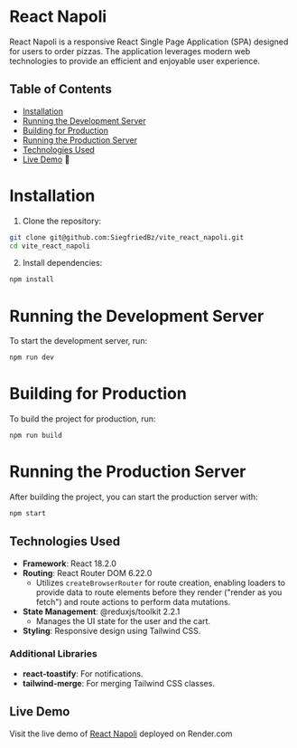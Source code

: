# React Napoli

React Napoli is a responsive React Single Page Application (SPA) designed for users to order pizzas. The application leverages modern web technologies to provide an efficient and enjoyable user experience.

## Table of Contents
- [Installation](#installation)
- [Running the Development Server](#running-the-development-server)
- [Building for Production](#building-for-production)
- [Running the Production Server](#running-the-production-server)
- [Technologies Used](#technologies-used)
- [Live Demo](#live-demo) 🚀

# Installation

1. Clone the repository:
```bash
git clone git@github.com:SiegfriedBz/vite_react_napoli.git
cd vite_react_napoli
```

2. Install dependencies:
```bash
npm install
```
    
# Running the Development Server
To start the development server, run:

```bash
npm run dev
  ```

# Building for Production
To build the project for production, run:

```bash
npm run build
```

# Running the Production Server
After building the project, you can start the production server with:

```bash
npm start
```

## Technologies Used

- **Framework**: React 18.2.0
- **Routing**: React Router DOM 6.22.0
  - Utilizes `createBrowserRouter` for route creation, enabling loaders to provide data to route elements before they render ("render as you fetch") and route actions to perform data mutations.
- **State Management**: @reduxjs/toolkit 2.2.1
  - Manages the UI state for the user and the cart.
- **Styling**: Responsive design using Tailwind CSS.

### Additional Libraries

- **react-toastify**: For notifications.
- **tailwind-merge**: For merging Tailwind CSS classes.


## Live Demo
Visit the live demo of [React Napoli](https://react-napoli.onrender.com/) deployed on Render.com

